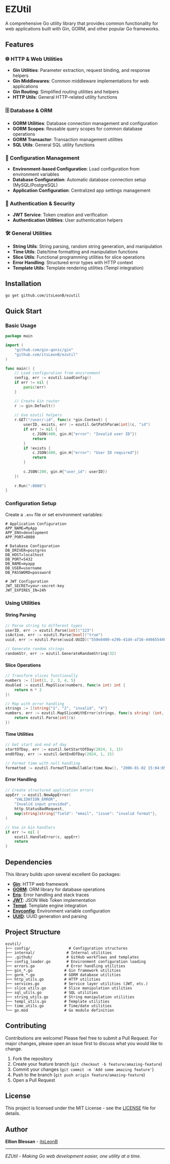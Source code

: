 # EZUtil

A comprehensive Go utility library that provides common functionality for web applications built with Gin, GORM, and other popular Go frameworks.

## Features

### 🌐 HTTP & Web Utilities
- **Gin Utilities**: Parameter extraction, request binding, and response helpers
- **Gin Middlewares**: Common middleware implementations for web applications
- **Gin Routing**: Simplified routing utilities and helpers
- **HTTP Utils**: General HTTP-related utility functions

### 🗄️ Database & ORM
- **GORM Utilities**: Database connection management and configuration
- **GORM Scopes**: Reusable query scopes for common database operations
- **GORM Transactor**: Transaction management utilities
- **SQL Utils**: General SQL utility functions

### 🔧 Configuration Management
- **Environment-based Configuration**: Load configuration from environment variables
- **Database Configuration**: Automatic database connection setup (MySQL/PostgreSQL)
- **Application Configuration**: Centralized app settings management

### 🔐 Authentication & Security
- **JWT Service**: Token creation and verification
- **Authentication Utilities**: User authentication helpers

### 🛠️ General Utilities
- **String Utils**: String parsing, random string generation, and manipulation
- **Time Utils**: Date/time formatting and manipulation functions
- **Slice Utils**: Functional programming utilities for slice operations
- **Error Handling**: Structured error types with HTTP context
- **Template Utils**: Template rendering utilities (Templ integration)

## Installation

```bash
go get github.com/itsLeonB/ezutil
```

## Quick Start

### Basic Usage

```go
package main

import (
    "github.com/gin-gonic/gin"
    "github.com/itsLeonB/ezutil"
)

func main() {
    // Load configuration from environment
    config, err := ezutil.LoadConfig()
    if err != nil {
        panic(err)
    }

    // Create Gin router
    r := gin.Default()
    
    // Use ezutil helpers
    r.GET("/user/:id", func(c *gin.Context) {
        userID, exists, err := ezutil.GetPathParam[int](c, "id")
        if err != nil {
            c.JSON(400, gin.H{"error": "Invalid user ID"})
            return
        }
        if !exists {
            c.JSON(400, gin.H{"error": "User ID required"})
            return
        }
        
        c.JSON(200, gin.H{"user_id": userID})
    })
    
    r.Run(":8080")
}
```

### Configuration Setup

Create a `.env` file or set environment variables:

```env
# Application Configuration
APP_NAME=MyApp
APP_ENV=development
APP_PORT=8080

# Database Configuration
DB_DRIVER=postgres
DB_HOST=localhost
DB_PORT=5432
DB_NAME=myapp
DB_USER=username
DB_PASSWORD=password

# JWT Configuration
JWT_SECRET=your-secret-key
JWT_EXPIRES_IN=24h
```

### Using Utilities

#### String Parsing
```go
// Parse string to different types
userID, err := ezutil.Parse[int]("123")
isActive, err := ezutil.Parse[bool]("true")
uuid, err := ezutil.Parse[uuid.UUID]("550e8400-e29b-41d4-a716-446655440000")

// Generate random strings
randomStr, err := ezutil.GenerateRandomString(32)
```

#### Slice Operations
```go
// Transform slices functionally
numbers := []int{1, 2, 3, 4, 5}
doubled := ezutil.MapSlice(numbers, func(n int) int {
    return n * 2
})

// Map with error handling
strings := []string{"1", "2", "invalid", "4"}
numbers, err := ezutil.MapSliceWithError(strings, func(s string) (int, error) {
    return ezutil.Parse[int](s)
})
```

#### Time Utilities
```go
// Get start and end of day
startOfDay, err := ezutil.GetStartOfDay(2024, 1, 15)
endOfDay, err := ezutil.GetEndOfDay(2024, 1, 15)

// Format time with null handling
formatted := ezutil.FormatTimeNullable(time.Now(), "2006-01-02 15:04:05")
```

#### Error Handling
```go
// Create structured application errors
appErr := ezutil.NewAppError(
    "VALIDATION_ERROR",
    "Invalid input provided",
    http.StatusBadRequest,
    map[string]string{"field": "email", "issue": "invalid format"},
)

// Use in Gin handlers
if err != nil {
    ezutil.HandleError(c, appErr)
    return
}
```

## Dependencies

This library builds upon several excellent Go packages:

- **[Gin](https://github.com/gin-gonic/gin)**: HTTP web framework
- **[GORM](https://gorm.io/)**: ORM library for database operations
- **[Eris](https://github.com/rotisserie/eris)**: Error handling and stack traces
- **[JWT](https://github.com/golang-jwt/jwt)**: JSON Web Token implementation
- **[Templ](https://github.com/a-h/templ)**: Template engine integration
- **[Envconfig](https://github.com/kelseyhightower/envconfig)**: Environment variable configuration
- **[UUID](https://github.com/google/uuid)**: UUID generation and parsing

## Project Structure

```
ezutil/
├── config/                 # Configuration structures
├── internal/              # Internal utilities
├── .github/               # GitHub workflows and templates
├── config_loader.go       # Environment configuration loading
├── errors.go              # Error handling utilities
├── gin_*.go              # Gin framework utilities
├── gorm_*.go             # GORM database utilities
├── http_utils.go         # HTTP utilities
├── services.go           # Service layer utilities (JWT, etc.)
├── slice_utils.go        # Slice manipulation utilities
├── sql_utils.go          # SQL utilities
├── string_utils.go       # String manipulation utilities
├── templ_utils.go        # Template utilities
├── time_utils.go         # Time/date utilities
└── go.mod                # Go module definition
```

## Contributing

Contributions are welcome! Please feel free to submit a Pull Request. For major changes, please open an issue first to discuss what you would like to change.

1. Fork the repository
2. Create your feature branch (`git checkout -b feature/amazing-feature`)
3. Commit your changes (`git commit -m 'Add some amazing feature'`)
4. Push to the branch (`git push origin feature/amazing-feature`)
5. Open a Pull Request

## License

This project is licensed under the MIT License - see the [LICENSE](LICENSE) file for details.

## Author

**Ellion Blessan** - [itsLeonB](https://github.com/itsLeonB)

---

*EZUtil - Making Go web development easier, one utility at a time.*

